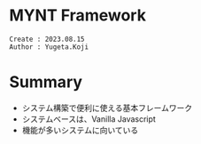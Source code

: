 MYNT Framework
===
```
Create : 2023.08.15
Author : Yugeta.Koji
```

# Summary
- システム構築で便利に使える基本フレームワーク
- システムベースは、Vanilla Javascript
- 機能が多いシステムに向いている
